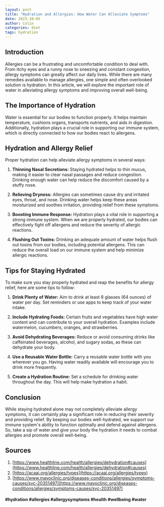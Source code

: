 ```yaml
---
layout: post
title: "Hydration and Allergies: How Water Can Alleviate Symptoms"
date: 2023-10-05
author: Colin
categories: diet
tags: hydration
---
```


## Introduction

Allergies can be a frustrating and uncomfortable condition to deal with. From itchy eyes and a runny nose to sneezing and constant congestion, allergy symptoms can greatly affect our daily lives. While there are many remedies available to manage allergies, one simple and often overlooked solution is hydration. In this article, we will explore the important role of water in alleviating allergy symptoms and improving overall well-being.

## The Importance of Hydration

Water is essential for our bodies to function properly. It helps maintain temperature, cushions organs, transports nutrients, and aids in digestion. Additionally, hydration plays a crucial role in supporting our immune system, which is directly connected to how our bodies react to allergens.

## Hydration and Allergy Relief

Proper hydration can help alleviate allergy symptoms in several ways:

1. **Thinning Nasal Secretions:** Staying hydrated helps to thin mucus, making it easier to clear nasal passages and reduce congestion. Drinking enough water can help reduce the discomfort caused by a stuffy nose.
   
2. **Relieving Dryness:** Allergies can sometimes cause dry and irritated eyes, throat, and nose. Drinking water helps keep these areas moisturized and soothes irritation, providing relief from these symptoms.

3. **Boosting Immune Response:** Hydration plays a vital role in supporting a strong immune system. When we are properly hydrated, our bodies can effectively fight off allergens and reduce the severity of allergic reactions.

4. **Flushing Out Toxins:** Drinking an adequate amount of water helps flush out toxins from our bodies, including potential allergens. This can reduce the overall load on our immune system and help minimize allergic reactions.

## Tips for Staying Hydrated

To make sure you stay properly hydrated and reap the benefits for allergy relief, here are some tips to follow:

1. **Drink Plenty of Water:** Aim to drink at least 8 glasses (64 ounces) of water per day. Set reminders or use apps to keep track of your water intake.

2. **Include Hydrating Foods:** Certain fruits and vegetables have high water content and can contribute to your overall hydration. Examples include watermelon, cucumbers, oranges, and strawberries.

3. **Avoid Dehydrating Beverages:** Reduce or avoid consuming drinks like caffeinated beverages, alcohol, and sugary sodas, as these can dehydrate your body.

4. **Use a Reusable Water Bottle:** Carry a reusable water bottle with you wherever you go. Having water readily available will encourage you to drink more frequently.

5. **Create a Hydration Routine:** Set a schedule for drinking water throughout the day. This will help make hydration a habit.

## Conclusion

While staying hydrated alone may not completely alleviate allergy symptoms, it can certainly play a significant role in reducing their severity and providing relief. By keeping our bodies well-hydrated, we support our immune system's ability to function optimally and defend against allergens. So, take a sip of water and give your body the hydration it needs to combat allergies and promote overall well-being.

## Sources

1. [https://www.healthline.com/health/allergies/dehydration#causes](https://www.healthline.com/health/allergies/dehydration#causes)
2. [https://acaai.org/allergies/types](https://acaai.org/allergies/types)
3. [https://www.mayoclinic.org/diseases-conditions/allergies/symptoms-causes/syc-20351497](https://www.mayoclinic.org/diseases-conditions/allergies/symptoms-causes/syc-20351497)

#### #hydration #allergies #allergysymptoms #health #wellbeing #water